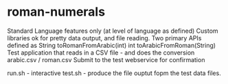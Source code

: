 
# roman-numerals

Standard Language features only (at level of language as defined)
Custom libraries ok for pretty data output, and file reading.
Two primary APIs defined as  String toRomanFromArabic(int)  int toArabicFromRoman(String)
Test application that reads in a CSV file - and does the conversion arabic.csv / roman.csv
Submit to the test webservice for confirmation



run.sh - interactive
test.sh - produce the file ouptut fopm the test data files. 
